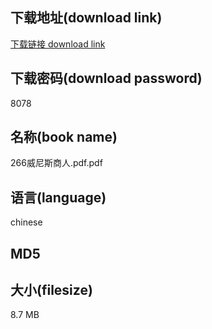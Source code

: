 ## 下载地址(download link)
[下载链接 download link](https://tutu365.netlify.app/?s=266%E5%A8%81%E5%B0%BC%E6%96%AF%E5%95%86%E4%BA%BA.pdf)

## 下载密码(download password)
8078

## 名称(book name)
266威尼斯商人.pdf.pdf

## 语言(language)
chinese

## MD5


## 大小(filesize)
8.7 MB

